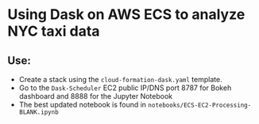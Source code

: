 # Using Dask on AWS ECS to analyze NYC taxi data


## Use:

- Create a stack using the `cloud-formation-dask.yaml` template.
- Go to the `Dask-Scheduler` EC2 public IP/DNS port 8787 for Bokeh dashboard and 8888 for 
the Jupyter Notebook
- The best updated notebook is found in `notebooks/ECS-EC2-Processing-BLANK.ipynb`

